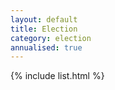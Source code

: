 ```yaml
---
layout: default
title: Election
category: election
annualised: true
---
```


{% include list.html %}
